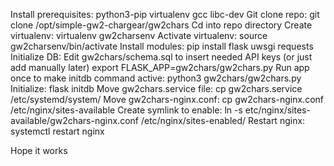Install prerequisites: python3-pip virtualenv gcc libc-dev
Git clone repo: git clone /opt/simple-gw2-chargear/gw2chars
Cd into repo directory
Create virtualenv: virtualenv gw2charsenv
Activate virtualenv: source gw2charsenv/bin/activate
Install modules: pip install flask uwsgi requests
Initialize DB:
    Edit gw2chars/schema.sql to insert needed API keys (or just add manually later)
    export FLASK_APP=gw2chars/gw2chars.py
    Run app once to make initdb command active: python3 gw2chars/gw2chars.py
    Initialize: flask initdb
Move gw2chars.service file: cp gw2chars.service /etc/systemd/system/
Move gw2chars-nginx.conf: cp gw2chars-nginx.conf /etc/nginx/sites-available
Create symlink to enable: ln -s etc/nginx/sites-available/gw2chars-nginx.conf /etc/nginx/sites-enabled/
Restart nginx: systemctl restart nginx

Hope it works